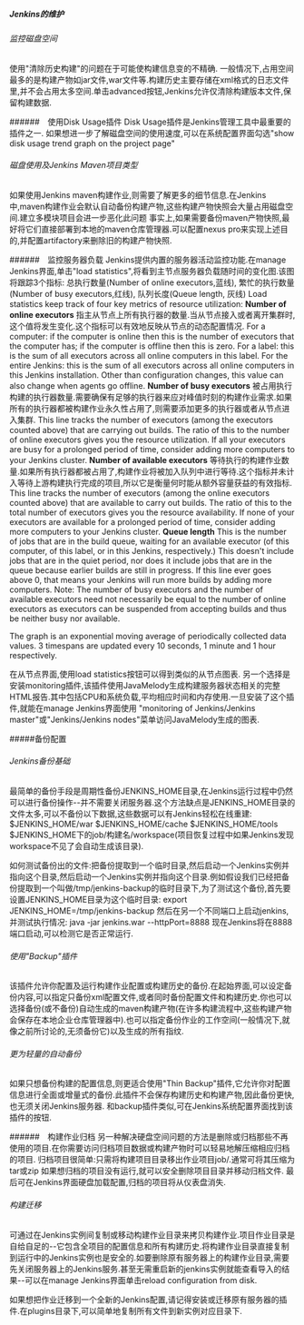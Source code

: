 ##### Jenkins的维护

###### 监控磁盘空间
使用"清除历史构建"的问题在于可能使构建信息变的不精确.
一般情况下,占用空间最多的是构建产物如jar文件,war文件等.构建历史主要存储在xml格式的日志文件里,并不会占用太多空间.单击advanced按钮,Jenkins允许仅清除构建版本文件,保留构建数据.

######　使用Disk Usage插件
Disk Usage插件是Jenkins管理工具中最重要的插件之一.
如果想进一步了解磁盘空间的使用速度,可以在系统配置界面勾选"show disk usage trend graph on the project page"

###### 磁盘使用及Jenkins Maven项目类型
如果使用Jenkins maven构建作业,则需要了解更多的细节信息.在Jenkins中,maven构建作业会默认自动备份构建产物,这些构建产物快照会大量占用磁盘空间.建立多模块项目会进一步恶化此问题
事实上,如果需要备份maven产物快照,最好将它们直接部署到本地的maven仓库管理器.可以配置nexus pro来实现上述目的,并配置artifactory来删除旧的构建产物快照.

######　监控服务器负载
Jenkins提供内置的服务器活动监控功能.在manage Jenkins界面,单击"load statistics",将看到主节点服务器负载随时间的变化图.该图将跟踪3个指标:
总执行数量(Number of online executors,蓝线), 繁忙的执行数量(Number of busy executors,红线), 队列长度(Queue length, 灰线)
Load statistics keep track of four key metrics of resource utilization:
**Number of online executors**
指主从节点上所有执行器的数量.当从节点接入或者离开集群时,这个值将发生变化.这个指标可以有效地反映从节点的动态配置情况.
For a computer: if the computer is online then this is the number of executors that the computer has; if the computer is offline then this is zero. 
For a label: this is the sum of all executors across all online computers in this label. 
For the entire Jenkins: this is the sum of all executors across all online computers in this Jenkins installation. 
Other than configuration changes, this value can also change when agents go offline.
**Number of busy executors**
被占用执行构建的执行器数量.需要确保有足够的执行器来应对峰值时刻的构建作业需求.如果所有的执行器都被构建作业永久性占用了,则需要添加更多的执行器或者从节点进入集群.
This line tracks the number of executors (among the executors counted above) that are carrying out builds. The ratio of this to the number of online executors gives you the resource utilization. If all your executors are busy for a prolonged period of time, consider adding more computers to your Jenkins cluster.
**Number of available executors**
等待执行的构建作业数量.如果所有执行器都被占用了,构建作业将被加入队列中进行等待.这个指标并未计入等待上游构建执行完成的项目,所以它是衡量何时能从额外容量获益的有效指标.
This line tracks the number of executors (among the online executors counted above) that are available to carry out builds. The ratio of this to the total number of executors gives you the resource availability. If none of your executors are available for a prolonged period of time, consider adding more computers to your Jenkins cluster.
**Queue length**
This is the number of jobs that are in the build queue, waiting for an available executor (of this computer, of this label, or in this Jenkins, respectively.) This doesn't include jobs that are in the quiet period, nor does it include jobs that are in the queue because earlier builds are still in progress. If this line ever goes above 0, that means your Jenkins will run more builds by adding more computers.
Note: The number of busy executors and the number of available executors need not necessarily be equal to the number of online executors as executors can be suspended from accepting builds and thus be neither busy nor available.

The graph is an exponential moving average of periodically collected data values. 3 timespans are updated every 10 seconds, 1 minute and 1 hour respectively.

在从节点界面,使用load statistics按钮可以得到类似的从节点图表.
另一个选择是安装monitoring插件,该插件使用JavaMelody生成构建服务器状态相关的完整HTML报告.其中包括CPU和系统负载,平均相应时间和内存使用.一旦安装了这个插件,就能在manage Jenkins界面使用
"monitoring of Jenkins/Jenkins master"或"Jenkins/Jenkins nodes"菜单访问JavaMelody生成的图表.

#####备份配置
###### Jenkins备份基础
最简单的备份手段是周期性备份JENKINS_HOME目录,在Jenkins运行过程中仍然可以进行备份操作--并不需要关闭服务器.这个方法缺点是JENKINS_HOME目录的文件太多,可以不备份以下数据,这些数据可以有Jenkins轻松在线重建:
$JENKINS_HOME/war
$JENKINS_HOME/cache
$JENKINS_HOME/tools
$JENKINS_HOME下的job/构建名/workspace(项目恢复过程中如果Jenkins发现workspace不见了会自动生成该目录).

如何测试备份出的文件:把备份提取到一个临时目录,然后启动一个Jenkins实例并指向这个目录,然后启动一个Jenkins实例并指向这个目录.例如假设我们已经把备份提取到一个叫做/tmp/jenkins-backup的临时目录下,为了测试这个备份,首先要设置JENKINS_HOME目录为这个临时目录:
export JENKINS_HOME=/tmp/jenkins-backup
然后在另一个不同端口上启动jenkins,并测试执行情况:
java -jar jenkins.war --httpPort=8888
现在Jenkins将在8888端口启动,可以检测它是否正常运行.

###### 使用"Backup"插件
该插件允许你配置及运行构建作业配置或构建历史的备份.在起始界面,可以设定备份内容,可以指定只备份xml配置文件,或者同时备份配置文件和构建历史.你也可以选择备份(或不备份)自动生成的maven构建产物(在许多构建流程中,这些构建产物会保存在本地企业仓库管理器中).也可以指定备份作业的工作空间(一般情况下,就像之前所讨论的,无须备份它)以及生成的所有指纹.

###### 更为轻量的自动备份
如果只想备份构建的配置信息,则更适合使用"Thin Backup"插件,它允许你对配置信息进行全面或增量式的备份.此插件不会保存构建历史和构建产物,因此备份更快,也无须关闭Jenkins服务器.
和backup插件类似,可在Jenkins系统配置界面找到该插件的按钮.

######　构建作业归档
另一种解决硬盘空间问题的方法是删除或归档那些不再使用的项目.在你需要访问归档项目数据或构建产物时可以轻易地解压缩相应归档的项目.
归档项目很简单:只需将构建项目目录移出作业项目job/.通常可将其压缩为tar或zip
如果想归档的项目没有运行,就可以安全删除项目目录并移动归档文件.
最后可在Jenkins界面硬盘加载配置,归档的项目将从仪表盘消失.

###### 构建迁移
可通过在Jenkins实例间复制或移动构建作业目录来拷贝构建作业.项目作业目录是自给自足的--它包含全项目的配置信息和所有构建历史.将构建作业目录直接复制到运行中的Jenkins实例也是安全的.如要删除原有服务器上的构建作业目录,需要先关闭服务器上的Jenkins服务.甚至无需重启新的jenkins实例就能查看导入的结果--可以在manage Jenkins界面单击reload configuration from disk.

如果想把作业迁移到一个全新的Jenkins配置,请记得安装或迁移原有服务器的插件.在plugins目录下,可以简单地复制所有文件到新实例对应目录下.








